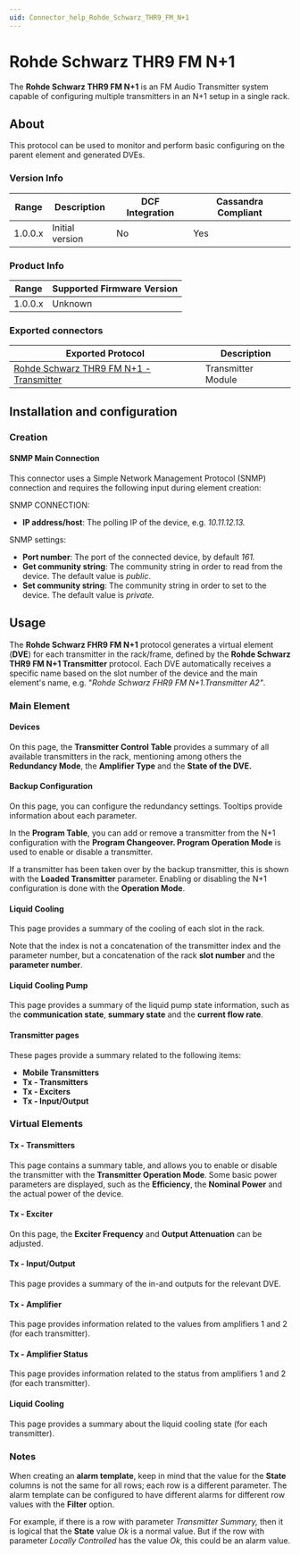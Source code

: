```yaml
---
uid: Connector_help_Rohde_Schwarz_THR9_FM_N+1
---
```


# Rohde Schwarz THR9 FM N+1

The **Rohde Schwarz THR9 FM N+1** is an FM Audio Transmitter system capable of configuring multiple transmitters in an N+1 setup in a single rack.

## About

This protocol can be used to monitor and perform basic configuring on the parent element and generated DVEs.

### Version Info

| **Range** | **Description** | **DCF Integration** | **Cassandra Compliant** |
|------------------|-----------------|---------------------|-------------------------|
| 1.0.0.x          | Initial version | No                  | Yes                     |

### Product Info

| Range | Supported Firmware Version |
|------------------|-----------------------------|
| 1.0.0.x          | Unknown                     |

### Exported connectors

| **Exported Protocol**                                                                                              | **Description**    |
|--------------------------------------------------------------------------------------------------------------------|--------------------|
| [Rohde Schwarz THR9 FM N+1 - Transmitter](xref:Connector_help_Rohde_Schwarz_THR9_FM_N%2B1_-_Transmitter) | Transmitter Module |

## Installation and configuration

### Creation

#### SNMP Main Connection

This connector uses a Simple Network Management Protocol (SNMP) connection and requires the following input during element creation:

SNMP CONNECTION:

- **IP address/host**: The polling IP of the device, e.g. *10.11.12.13.*

SNMP settings:

- **Port number**: The port of the connected device, by default *161.*
- **Get community string**: The community string in order to read from the device. The default value is *public*.
- **Set community string**: The community string in order to set to the device. The default value is *private.*

## Usage

The **Rohde Schwarz FHR9 FM N+1** protocol generates a virtual element (**DVE**) for each transmitter in the rack/frame, defined by the **Rohde Schwarz THR9 FM N+1 Transmitter** protocol. Each DVE automatically receives a specific name based on the slot number of the device and the main element's name, e.g. "*Rohde Schwarz FHR9 FM N+1.Transmitter A2"*.

### Main Element

#### Devices

On this page, the **Transmitter Control Table** provides a summary of all available transmitters in the rack, mentioning among others the **Redundancy Mode**, the **Amplifier Type** and the **State of the DVE.**

#### Backup Configuration

On this page, you can configure the redundancy settings. Tooltips provide information about each parameter.

In the **Program Table**, you can add or remove a transmitter from the N+1 configuration with the **Program Changeover. Program Operation Mode** is used to enable or disable a transmitter.

If a transmitter has been taken over by the backup transmitter, this is shown with the **Loaded Transmitter** parameter. Enabling or disabling the N+1 configuration is done with the **Operation Mode**.

#### Liquid Cooling

This page provides a summary of the cooling of each slot in the rack.

Note that the index is not a concatenation of the transmitter index and the parameter number, but a concatenation of the rack **slot number** and the **parameter number**.

#### Liquid Cooling Pump

This page provides a summary of the liquid pump state information, such as the **communication state**, **summary state** and the **current flow rate**.

#### Transmitter pages

These pages provide a summary related to the following items:

- **Mobile Transmitters**
- **Tx - Transmitters**
- **Tx - Exciters**
- **Tx - Input/Output**

### Virtual Elements

#### Tx - Transmitters

This page contains a summary table, and allows you to enable or disable the transmitter with the **Transmitter Operation Mode**. Some basic power parameters are displayed, such as the **Efficiency**, the **Nominal Power** and the actual power of the device.

#### Tx - Exciter

On this page, the **Exciter Frequency** and **Output Attenuation** can be adjusted.

#### Tx - Input/Output

This page provides a summary of the in-and outputs for the relevant DVE.

#### Tx - Amplifier

This page provides information related to the values from amplifiers 1 and 2 (for each transmitter).

#### Tx - Amplifier Status

This page provides information related to the status from amplifiers 1 and 2 (for each transmitter).

#### Liquid Cooling

This page provides a summary about the liquid cooling state (for each transmitter).

### Notes

When creating an **alarm template**, keep in mind that the value for the **State** columns is not the same for all rows; each row is a different parameter. The alarm template can be configured to have different alarms for different row values with the **Filter** option.

For example, if there is a row with parameter *Transmitter Summary,* then it is logical that the **State** value *Ok* is a normal value. But if the row with parameter *Locally Controlled* has the value *Ok*, this could be an alarm value.
